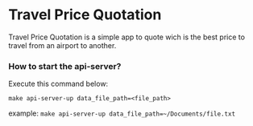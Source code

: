 # Travel Price Quotation

Travel Price Quotation is a simple app to quote wich is the best price to travel from an airport to another.

### How to start the api-server?

Execute this command below:

`make api-server-up data_file_path=<file_path>`

example: `make api-server-up data_file_path=~/Documents/file.txt`